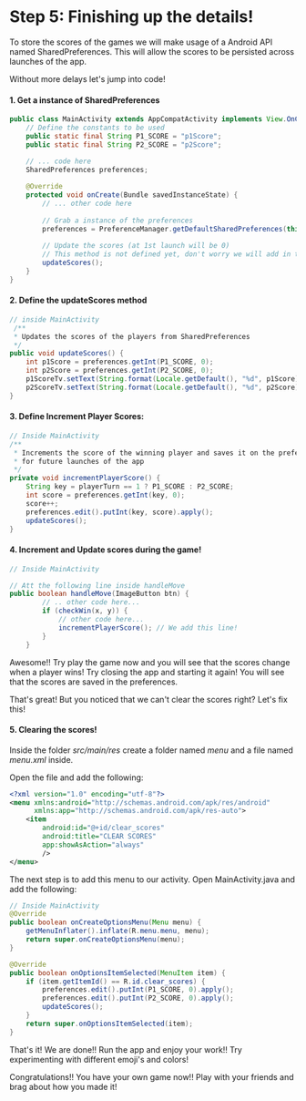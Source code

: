 # Step 5: Finishing up the details!

To store the scores of the games we will make usage of a Android API named SharedPreferences.
This will allow the scores to be persisted across launches of the app. 

Without more delays let's jump into code!

#### 1. Get a instance of SharedPreferences

```java
public class MainActivity extends AppCompatActivity implements View.OnClickListener {
    // Define the constants to be used
    public static final String P1_SCORE = "p1Score";
    public static final String P2_SCORE = "p2Score";

    // ... code here
    SharedPreferences preferences;
    
    @Override
    protected void onCreate(Bundle savedInstanceState) {
        // ... other code here
        
        // Grab a instance of the preferences
        preferences = PreferenceManager.getDefaultSharedPreferences(this);
        
        // Update the scores (at 1st launch will be 0)
        // This method is not defined yet, don't worry we will add in the next step.
        updateScores();
    }
}
```

#### 2. Define the updateScores method

```java
// inside MainActivity
 /**
 * Updates the scores of the players from SharedPreferences
 */
public void updateScores() {
    int p1Score = preferences.getInt(P1_SCORE, 0);
    int p2Score = preferences.getInt(P2_SCORE, 0);
    p1ScoreTv.setText(String.format(Locale.getDefault(), "%d", p1Score));
    p2ScoreTv.setText(String.format(Locale.getDefault(), "%d", p2Score));
}
```

#### 3. Define Increment Player Scores:
```java
// Inside MainActivity
/**
 * Increments the score of the winning player and saves it on the preferences
 * for future launches of the app
 */
private void incrementPlayerScore() {
    String key = playerTurn == 1 ? P1_SCORE : P2_SCORE;
    int score = preferences.getInt(key, 0);
    score++;
    preferences.edit().putInt(key, score).apply();
    updateScores();
}
```

#### 4. Increment and Update scores during the game!
 
```java
// Inside MainActivity

// Att the following line inside handleMove
public boolean handleMove(ImageButton btn) {
        // .. other code here...
        if (checkWin(x, y)) { 
            // other code here...
            incrementPlayerScore(); // We add this line!
        }
    }
```

Awesome!! Try play the game now and you will see that the scores change when a player wins! Try closing the app
and starting it again! You will see that the scores are saved in the preferences.
 
That's great! But you noticed that we can't clear the scores right? Let's fix this!

#### 5. Clearing the scores!

Inside the folder _src/main/res_ create a folder named _menu_ and a file named _menu.xml_ inside.

Open the file and add the following:

```xml
<?xml version="1.0" encoding="utf-8"?>
<menu xmlns:android="http://schemas.android.com/apk/res/android"
      xmlns:app="http://schemas.android.com/apk/res-auto">
    <item
        android:id="@+id/clear_scores"
        android:title="CLEAR SCORES"
        app:showAsAction="always"
        />
</menu>
```

The next step is to add this menu to our activity. Open MainActivity.java and add the following:

```java
// Inside MainActivity
@Override
public boolean onCreateOptionsMenu(Menu menu) {
    getMenuInflater().inflate(R.menu.menu, menu);
    return super.onCreateOptionsMenu(menu);
}

@Override
public boolean onOptionsItemSelected(MenuItem item) {
    if (item.getItemId() == R.id.clear_scores) {
        preferences.edit().putInt(P1_SCORE, 0).apply();
        preferences.edit().putInt(P2_SCORE, 0).apply();
        updateScores();
    }
    return super.onOptionsItemSelected(item);
}
```


That's it! We are done!! Run the app and enjoy your work!! Try experimenting with different emoji's and colors!

Congratulations!! You have your own game now!! Play with your friends and brag about how you made it!